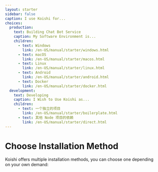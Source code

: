```yaml
---
layout: starter
sidebar: false
caption: I use Koishi for...
choices:
  production:
    text: Building Chat Bot Service
    caption: My Software Environment is...
    children:
      - text: Windows
        link: /en-US/manual/starter/windows.html
      - text: macOS
        link: /en-US/manual/starter/macos.html
      - text: Linux
        link: /en-US/manual/starter/linux.html
      - text: Android
        link: /en-US/manual/starter/android.html
      - text: Docker
        link: /en-US/manual/starter/docker.html
  development:
    text: Developing
    caption: I Wish to Use Koishi as...
    children:
      - text: 一个独立的项目
        link: /en-US/manual/starter/boilerplate.html
      - text: 其他 Node 项目的依赖
        link: /en-US/manual/starter/direct.html
---
```


# Choose Installation Method

Koishi offers multiple installation methods, you can choose one depending on your own demand:
